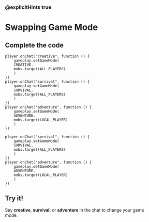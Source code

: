 ### @explicitHints true

# Swapping Game Mode

## Complete the code

```blocks
player.onChat("creative", function () {
    gameplay.setGameMode(
    CREATIVE,
    mobs.target(ALL_PLAYERS)
    )
})
player.onChat("survival", function () {
    gameplay.setGameMode(
    SURVIVAL,
    mobs.target(ALL_PLAYERS)
    )
})
player.onChat("adventure", function () {
    gameplay.setGameMode(
    ADVENTURE,
    mobs.target(LOCAL_PLAYER)
    )
})
```

```template
player.onChat("survival", function () {
    gameplay.setGameMode(
    SURVIVAL,
    mobs.target(ALL_PLAYERS)
    )
})
player.onChat("adventure", function () {
    gameplay.setGameMode(
    ADVENTURE,
    mobs.target(LOCAL_PLAYER)
    )
})
```

## Try it!

Say **creative**, **survival**, or **adventure** in the chat to change your game mode.